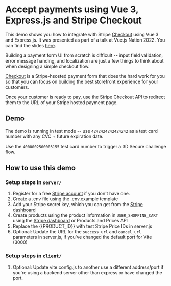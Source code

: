 # Accept payments using Vue 3, Express.js and Stripe Checkout

This demo shows you how to integrate with Stripe [Checkout](https://stripe.com/docs/checkout) using Vue 3 and Express.js. It was presented as part of a talk at Vue.js Nation 2022. You can find the slides [here](https://docs.google.com/presentation/d/1UqoXr-wqmPPUHJy3h8apiPMVA6nnp3zKhkOC-q-8bVY/edit?usp=sharing).

Building a payment form UI from scratch is difficult -- input field validation, error message handing, and localization are just a few things to think about when designing a simple checkout flow.

[Checkout](https://stripe.com/docs/payments/checkout) is a Stripe-hsosted payment form that does the hard work for you so that you can focus on building the best storefront experience for your customers.

Once your customer is ready to pay, use the Stripe Checkout API to redirect them to the URL of your Stripe hosted payment page.

## Demo
The demo is running in test mode -- use `4242424242424242` as a test card number with any CVC + future expiration date.

Use the `4000002500003155` test card number to trigger a 3D Secure challenge flow.

## How to use this demo

### Setup steps in `server/`

1. Register for a free [Stripe account](https://dashboard.stripe.com/register) if you don't have one.
2. Create a .env file using the .env.example template
1. Add your Stripe secret key, which you can get from the [Stripe dashboard](https://dashboard.stripe.com)
4. Create products using the product information in `USER_SHOPPING_CART` using the [Stripe dashboard](https://dashboard.stripe.com) or Products and Prices API
1. Replace the {{PRODUCT_ID}} with test Stripe Price IDs in server.js
5. Optional: Update the URL for the `success_url` and `cancel_url` parameters in server.js, if you've changed the default port for Vite (3000)

### Setup steps in `client/`

1. Optional: Update vite.config.js to another use a different address/port if you're using a backend server other than express or have changed the port.
